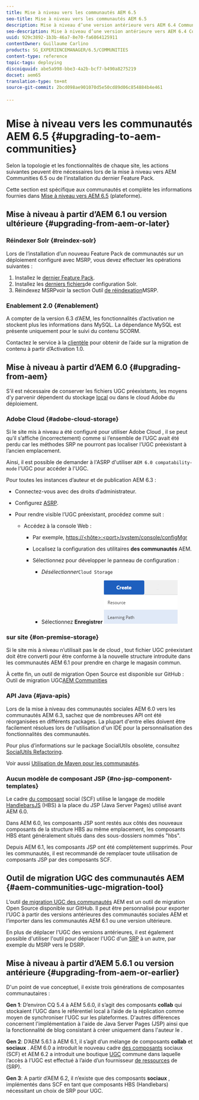 ```yaml
---
title: Mise à niveau vers les communautés AEM 6.5
seo-title: Mise à niveau vers les communautés AEM 6.5
description: Mise à niveau d’une version antérieure vers AEM 6.4 Communities
seo-description: Mise à niveau d’une version antérieure vers AEM 6.4 Communities
uuid: 929c3892-1b3b-46a7-8e70-fa6864125911
contentOwner: Guillaume Carlino
products: SG_EXPERIENCEMANAGER/6.5/COMMUNITIES
content-type: reference
topic-tags: deploying
discoiquuid: abe5a998-bbe3-4a2b-bcf7-b490a8275219
docset: aem65
translation-type: tm+mt
source-git-commit: 2bcd098ae901070d5e50cd89d06c854884b4e461

---
```



# Mise à niveau vers les communautés AEM 6.5 {#upgrading-to-aem-communities}

Selon la topologie et les fonctionnalités de chaque site, les actions suivantes peuvent être nécessaires lors de la mise à niveau vers AEM Communities 6.5 ou de l’installation du dernier Feature Pack.

Cette section est spécifique aux communautés et complète les informations fournies dans [Mise à niveau vers AEM 6.5](/help/sites-deploying/upgrade.md) (plateforme).

## Mise à niveau à partir d’AEM 6.1 ou version ultérieure {#upgrading-from-aem-or-later}

### Réindexer Solr {#reindex-solr}

Lors de l’installation d’un nouveau Feature Pack de communautés sur un déploiement configuré avec MSRP, vous devez effectuer les opérations suivantes :

1. Installez le [dernier Feature Pack](/help/communities/deploy-communities.md#latestfeaturepack).
1. Installez les [derniers fichiers](/help/communities/msrp.md#upgrading)de configuration Solr.
1. Réindexez MSRPvoir la section Outil [de réindexation](/help/communities/msrp.md#msrp-reindex-tool)MSRP.

### Enablement 2.0 {#enablement}

A compter de la version 6.3 d’AEM, les fonctionnalités d’activation ne stockent plus les informations  dans MySQL. La dépendance MySQL est présente uniquement pour le suivi du contenu SCORM.

Contactez le service à la [clientèle](https://helpx.adobe.com/fr/marketing-cloud/contact-support.html) pour obtenir de l’aide sur la migration de contenu à partir d’Activation 1.0.

## Mise à niveau à partir d’AEM 6.0 {#upgrading-from-aem}

S’il est nécessaire de conserver les fichiers UGC préexistants, les moyens d’y parvenir dépendent du stockage [local](#on-premise-storage) ou dans le cloud [](#adobe-cloud-storage)Adobe du déploiement.

### Adobe Cloud  {#adobe-cloud-storage}

Si le site mis à niveau a été configuré pour utiliser Adobe Cloud  , il se peut qu’il s’affiche (incorrectement) comme si l’ensemble de l’UGC avait été perdu car les méthodes SRP ne pourront pas localiser l’UGC préexistant à l’ancien emplacement.

Ainsi, il est possible de demander à l&#39;ASRP d&#39;utiliser `AEM 6.0 compatability-mode` l&#39;UGC pour accéder à l&#39;UGC.

Pour toutes les instances d’auteur et de publication AEM 6.3 :

* Connectez-vous avec des droits d’administrateur.
* Configurez [ASRP](/help/communities/asrp.md).
* Pour rendre visible l’UGC préexistant, procédez comme suit :

   * Accédez à la console Web :

      * Par exemple, [https://&lt;hôte>:&lt;port>/system/console/configMgr](https://localhost:4502/system/console/configMgr)

      * Localisez la configuration des utilitaires **des communautés** AEM.
      * Sélectionnez pour développer le panneau de configuration :

         * *Désélectionner*`Cloud Storage`

         * Sélectionnez **Enregistrer**
      ![chlimage_1-176](assets/chlimage_1-176.png)


###  sur site {#on-premise-storage}

Si le site mis à niveau n’utilisait pas le  de cloud , tout fichier UGC préexistant doit être converti pour être conforme à la nouvelle structure introduite dans les communautés AEM 6.1 pour prendre en charge le magasin commun.

À cette fin, un outil de migration Open Source est disponible sur GitHub :
Outil de migration UGC[AEM Communities](https://github.com/Adobe-Marketing-Cloud/communities-ugc-migration)

### API Java {#java-apis}

Lors de la mise à niveau des communautés sociales AEM 6.0 vers les communautés AEM 6.3, sachez que de nombreuses API ont été réorganisées en différents packages. La plupart d&#39;entre elles doivent être facilement résolues lors de l&#39;utilisation d&#39;un IDE pour la personnalisation des fonctionnalités des communautés.

Pour plus d’informations sur le package SocialUtils obsolète, consultez [SocialUtils Refactoring](/help/communities/socialutils.md).

Voir aussi [Utilisation de Maven pour les communautés](/help/communities/maven.md).

### Aucun modèle de composant JSP {#no-jsp-component-templates}

Le cadre [du composant](/help/communities/scf.md) social (SCF) utilise le langage de modèle [HandlebarsJS](https://www.handlebarsjs.com/) (HBS) à la place du JSP (Java Server Pages) utilisé avant AEM 6.0.

Dans AEM 6.0, les composants JSP sont restés aux côtés des nouveaux composants de la structure HBS au même emplacement, les composants HBS étant généralement situés dans des sous-dossiers nommés &quot;hbs&quot;.

Depuis AEM 6.1, les composants JSP ont été complètement supprimés. Pour les communautés, il est recommandé de remplacer toute utilisation de composants JSP par des composants SCF.

## Outil de migration UGC des communautés AEM {#aem-communities-ugc-migration-tool}

L’outil [de migration UGC des communautés](https://github.com/Adobe-Marketing-Cloud/communities-ugc-migration) AEM est un outil de migration Open Source disponible sur GitHub. Il peut être personnalisé pour exporter l’UGC à partir des versions antérieures des communautés sociales AEM et l’importer dans les communautés AEM 6.1 ou une version ultérieure.

En plus de déplacer l&#39;UGC des versions antérieures, il est également possible d&#39;utiliser l&#39;outil pour déplacer l&#39;UGC d&#39;un [SRP](/help/communities/working-with-srp.md) à un autre, par exemple du MSRP vers le DSRP.

## Mise à niveau à partir d’AEM 5.6.1 ou version antérieure {#upgrading-from-aem-or-earlier}

D&#39;un point de vue conceptuel, il existe trois générations de composantes communautaires :

**Gen 1**: D’environ CQ 5.4 à AEM 5.6.0, il s’agit des composants **collab** qui stockaient l’UGC dans le référentiel local à l’aide de la réplication comme moyen de synchroniser l’UGC sur les plateformes. D&#39;autres différences concernent l&#39;implémentation à l&#39;aide de Java Server Pages (JSP) ainsi que la fonctionnalité de blog consistant à créer uniquement dans l&#39;auteur  le .

**Gen 2**: D’AEM 5.6.1 à AEM 6.1, il s’agit d’un mélange de composants **collab** et **sociaux** . AEM 6.0 a introduit le nouveau cadre [des composants](/help/communities/scf.md) sociaux (SCF) et AEM 6.2 a introduit une boutique [UGC](/help/communities/working-with-srp.md) commune dans laquelle l’accès à l’UGC est effectué à l’aide d’un fournisseur [de ressources](/help/communities/srp.md) de (SRP).

**Gen 3**: A partir d’AEM 6.2, il n’existe que des composants **sociaux** , implémentés dans SCF en tant que composants HBS (Handlebars) nécessitant un choix de SRP pour UGC.
